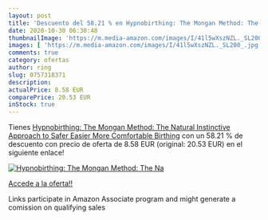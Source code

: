 ```yaml
---
layout: post
title: 'Descuento del 58.21 % en Hypnobirthing: The Mongan Method: The Na'
date: 2020-10-30 06:30:48
thumbnailImage: 'https://m.media-amazon.com/images/I/41l5wXszNZL._SL200_.jpg'
images: [ 'https://m.media-amazon.com/images/I/41l5wXszNZL._SL200_.jpg' ]
comments: true
category: ofertas
author: ring
slug: 0757318371
description:
actualPrice: 8.58 EUR
comparePrice: 20.53 EUR
inStock: true
---
```


Tienes [Hypnobirthing: The Mongan Method: The Natural Instinctive Approach to Safer  Easier  More Comfortable Birthing](https://www.amazon.it/dp/0757318371/?tag=tolees00-21) con un 58.21 % de descuento con precio de oferta de 8.58 EUR (original: 20.53 EUR) en el siguiente enlace!

[![Hypnobirthing: The Mongan Method: The Na](https://m.media-amazon.com/images/I/41l5wXszNZL._SL200_.jpg)](https://www.amazon.it/dp/0757318371/?tag=tolees00-21)

[Accede a la oferta!!](https://www.amazon.it/dp/0757318371/?tag=tolees00-21)

Links participate in Amazon Associate program and might generate a comission on qualifying sales


